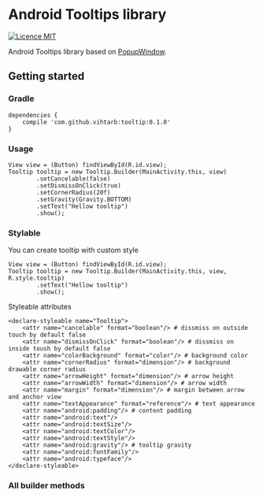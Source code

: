 # Android Tooltips library #

[![Licence MIT](https://img.shields.io/badge/licence-MIT-blue.svg)](https://bitbucket.org/ViHtarb/tooltip/src/ccb911a31d9749e3e607cdfd93c6485dcdde056d/LICENSE?at=master&fileviewer=file-view-default)

Android Tooltips library based on [PopupWindow](http://developer.android.com/intl/pt-br/reference/android/widget/PopupWindow.html).

## Getting started ##
### Gradle ###
    dependencies {
        compile 'com.github.vihtarb:tooltip:0.1.0'
    }
### Usage ###
    View view = (Button) findViewById(R.id.view);
    Tooltip tooltip = new Tooltip.Builder(MainActivity.this, view)
            .setCancelable(false)
            .setDismissOnClick(true)
            .setCornerRadius(20f)
            .setGravity(Gravity.BOTTOM)
            .setText("Hellow tooltip")
            .show();
### Stylable ###
You can create tooltip with custom style

    View view = (Button) findViewById(R.id.view);
    Tooltip tooltip = new Tooltip.Builder(MainActivity.this, view, R.style.tooltip)
            .setText("Hellow tooltip")
            .show();

Styleable attributes

    <declare-styleable name="Tooltip">
        <attr name="cancelable" format="boolean"/> # dissmiss on outside touch by default false
        <attr name="dismissOnClick" format="boolean"/> # dissmiss on inside toush by default false
        <attr name="colorBackground" format="color"/> # background color
        <attr name="cornerRadius" format="dimension"/> # background drawable corner radius
        <attr name="arrowHeight" format="dimension"/> # arrow height
        <attr name="arrowWidth" format="dimension"/> # arrow width
        <attr name="margin" format="dimension"/> # margin between arrow and anchor view
        <attr name="textAppearance" format="reference"/> # text appearance
        <attr name="android:padding"/> # content padding
        <attr name="android:text"/>
        <attr name="android:textSize"/>
        <attr name="android:textColor"/>
        <attr name="android:textStyle"/>
        <attr name="android:gravity"/> # tooltip gravity
        <attr name="android:fontFamily"/>
        <attr name="android:typeface"/>
    </declare-styleable>

### All builder methods ###
